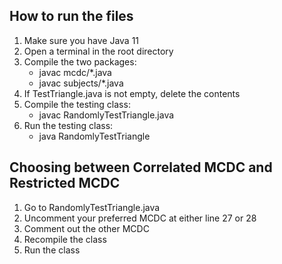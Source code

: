 ## How to run the files

1. Make sure you have Java 11
2. Open a terminal in the root directory 
3. Compile the two packages:
    - javac mcdc/*.java 
    - javac subjects/*.java 
4. If TestTriangle.java is not empty, delete the contents
5. Compile the testing class:
    - javac RandomlyTestTriangle.java 
6. Run the testing class:
    - java RandomlyTestTriangle

## Choosing between Correlated MCDC and Restricted MCDC 

1. Go to RandomlyTestTriangle.java 
2. Uncomment your preferred MCDC at either line 27 or 28
3. Comment out the other MCDC 
4. Recompile the class 
5. Run the class